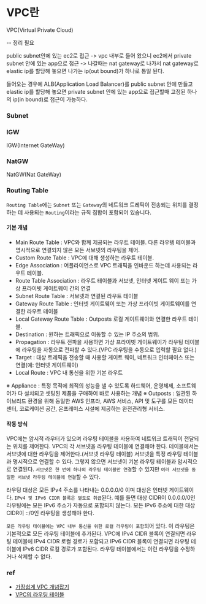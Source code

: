 # VPC란

VPC(Virtual Private Cloud)

-- 정리 필요


public subnet안에 있는 ec2로 접근 -> vpc 내부로 들어 왔으니 ec2에서 private subnet 안에 있는 app으로 접근 -> 나갈때는 nat gateway로 나가서
nat gateway로 elastic ip를 할당해 놓으면 나가는 ip(out bound)가 하나로 통일 된다.

들어오는 경우에 ALB(Application Load Balancer)를 public subnet 안에 만들고 elastic ip를 할당해 놓으면 private subnet 안에 있는 app으로 접근할때 
고정된 하나의 ip(in bound)로 접근이 가능하다.

### Subnet

### IGW

IGW(Internet GateWay)

### NatGW

NatGW(Nat GateWay)

### Routing Table

```Routing Table```에는 ```Subnet``` 또는 ```Gateway```의 네트워크 트레픽이 전송되는 위치를 결정하는 데 사용되는 ```Routing```이라는 규칙 집합이 포함되어 있습니다.

#### 기본 개념

 - Main Route Table : VPC와 함께 제공되는 라우트 테이블. 다른 라우텡 테이블과 명시적으로 연결되지 않은 모든 서브넷의 라우팅을 제어.
 - Custom Route Table : VPC에 대해 생성하는 라우트 테이블.
 - Edge Association : 어플라이언스로 VPC 트래픽을 인바운드 하는데 사용되는 라우트 테이블.
 - Route Table Association : 라우트 테이블과 서브넷, 인터넷 게이트 웨이 또는 가상 프라이빗 게이트웨이 간의 연결
 - Subnet Route Table : 서브넷과 연결된 라우트 테이블
 - Gateway Route Table : 인터넷 게이트웨이 또는 가상 프라이빗 게이트웨이를 연결한 라우트 테이블
 - Local Gateway Route Table : Outposts 로컬 게이트웨이와 연결한 라우트 테이블.
 - Destination : 원하는 트래픽으로 이동할 수 있는 IP 주소의 범위.
 - Propagation : 라우트 전파을 사용하면 가상 프라이빗 게이트웨이가 라우팅 테이블에 라우팅을 자동으로 전파할 수 있다.(VPC 라우팅을 수동으로 입력할 필요 없다.)
 - Target : 대상 트레픽을 전송할 때 사용할 게이트 웨이, 네트워크 인터페이스 또는 연결(예: 인터넷 게이트웨이)
 - Local Route : VPC 내 통신을 위한 기본 라우트

&#8251; Appliance : 특정 목적에 최적의 성능을 낼 수 있도록 하드웨어, 운영체제, 소프트웨어가 다 설치되고 셋팅된 제품을 구매하여 바로 사용하는 개념
&#8251; Outposts  : 일관된 하이브리드 환경을 위해 동일한 AWS 인프라, AWS 서비스, API 및 도구를 모든 데이터 센터, 코로케이션 공간, 온프레미스 시설에 제공하는 완전관리형 서비스.

#### 작동 방식

VPC에는 암시적 라우터가 있으며 라우팅 테이블을 사용하여 네트워크 트래픽이 전달되는 위치를 제어한다.
VPC의 각 서브넷을 라우팅 테이블에 연결해야 한다. 테이블에서는 서브넷에 대한 라우팅을 제어한다.(서브넷 라우팅 테이블)
서브넷을 특정 라우팅 테이블과 명시적으로 연결할 수 있다. 그렇지 않으면 서브넷이 기본 라우팅 테이블과 암시적으로 연결된다.
```서브넷은 한 번에 하나의 라우팅 테이블만 연결```할 수 있지만 ```여러 서브넷을 동일한 서브넷 라우팅 테이블에 연결```할 수 있다.

라우팅 대상은 모든 IPv4 주소를 나타내는 0.0.0.0/0 이며 대상은 인터넷 게이트웨이다.
```IPv4 및 IPv6 CIDR 블록은 별도로 취급```된다. 예를 들면 대상 CIDR이 0.0.0.0/0인 라우팅에는 모든 IPv6 주소가 자동으로 포함되지 않는다.
모든 IPv6 주소에 대한 대상 CIDR이 ::/0인 라우팅을 생성해야 한다.

```모든 라우팅 테이블에는 VPC 내부 통신을 위한 로컬 라우팅이 포함```되어 있다. 이 라우팅은 기본적으로 모든 라우팅 테이블에 추가된다.
VPC에 IPv4 CIDR 블록이 연결되면 라우팅 테이블에 IPv4 CIDR 로컬 경로가 포함되고 IPv6 CIDR 블록이 연결되면 라우팅 테이블에 IPv6 CIDR 로컬 경로가 포함된다.
라우팅 테이블에서는 이런 라우팅을 수정하거나 삭제할 수 없다.


### ref
 - [가장쉽게 VPC 개념잡기](https://medium.com/harrythegreat/aws-%EA%B0%80%EC%9E%A5%EC%89%BD%EA%B2%8C-vpc-%EA%B0%9C%EB%85%90%EC%9E%A1%EA%B8%B0-71eef95a7098)
 - [VPC의 라우팅 테이블](https://docs.aws.amazon.com/vpc/latest/userguide/VPC_Route_Tables.html)